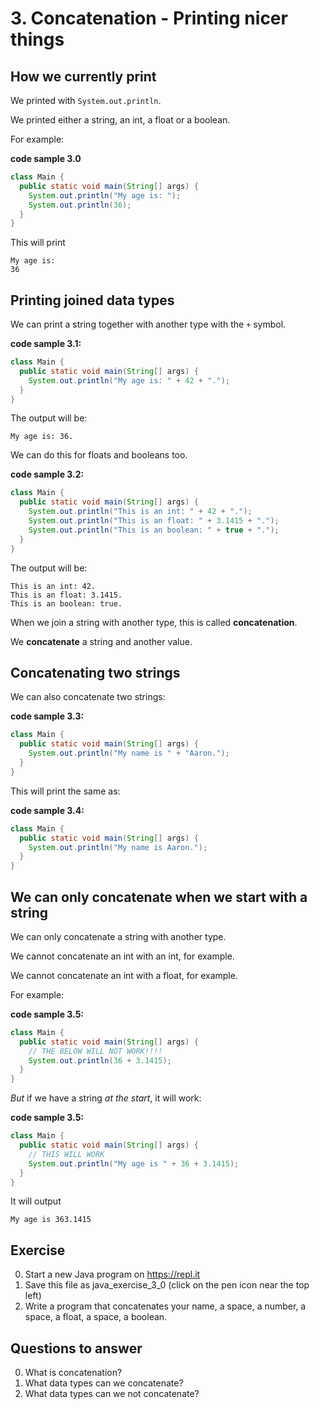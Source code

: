 # 3. Concatenation - Printing nicer things

## How we currently print

We printed with `System.out.println`.

We printed either a string, an int, a float or a boolean.

For example:

**code sample 3.0**
```java
class Main {
  public static void main(String[] args) {
    System.out.println("My age is: ");
    System.out.println(36);
  }
}
```

This will print

```
My age is:
36
```

## Printing joined data types

We can print a string together with another type with the `+` symbol.

**code sample 3.1:**
```java
class Main {
  public static void main(String[] args) {
    System.out.println("My age is: " + 42 + ".");
  }
}
```

The output will be:

```
My age is: 36.
```

We can do this for floats and booleans too.

**code sample 3.2:**
```java
class Main {
  public static void main(String[] args) {
    System.out.println("This is an int: " + 42 + ".");
    System.out.println("This is an float: " + 3.1415 + ".");
    System.out.println("This is an boolean: " + true + ".");
  }
}
```

The output will be:

```
This is an int: 42.
This is an float: 3.1415.
This is an boolean: true.
```

When we join a string with another type, this is called **concatenation**. 

We **concatenate** a string and another value.

## Concatenating two strings

We can also concatenate two strings:

**code sample 3.3:**
```java
class Main {
  public static void main(String[] args) {
    System.out.println("My name is " + "Aaron.");
  }
}
```

This will print the same as:

**code sample 3.4:**
```java
class Main {
  public static void main(String[] args) {
    System.out.println("My name is Aaron.");
  }
}
```

## We can only concatenate when we start with a string

We can only concatenate a string with another type.

We cannot concatenate an int with an int, for example.

We cannot concatenate an int with a float, for example.

For example:

**code sample 3.5:**
```java
class Main {
  public static void main(String[] args) {
    // THE BELOW WILL NOT WORK!!!!
    System.out.println(36 + 3.1415);
  }
}
```

*But* if we have a string *at the start*, it will work:

**code sample 3.5:**
```java
class Main {
  public static void main(String[] args) {
    // THIS WILL WORK
    System.out.println("My age is " + 36 + 3.1415);
  }
}
```

It will output 
```
My age is 363.1415
```

## Exercise

0. Start a new Java program on https://repl.it
0. Save this file as java_exercise_3_0 (click on the pen icon near the top left)
0. Write a program that concatenates your name, a space, a number, a space, a float, a space, a boolean.

## Questions to answer

0. What is concatenation?
0. What data types can we concatenate?
0. What data types can we not concatenate?
